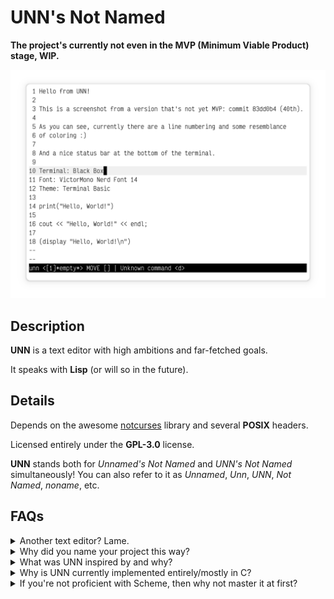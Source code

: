 # UNN's Not Named

**The project's currently not even in the MVP (Minimum Viable Product) stage, WIP.**

![UNN's screenshot](screenshot.png)

## Description

**UNN** is a text editor with high ambitions and far-fetched goals. 

It speaks with **Lisp** (or will so in the future).

## Details

Depends on the awesome [notcurses](https://github.com/dankamongmen/notcurses) library and several **POSIX** headers.

Licensed entirely under the **GPL-3.0** license.

**UNN** stands both for *Unnamed's Not Named* and *UNN's Not Named* simultaneously! You can also refer to it as *Unnamed*, *Unn*, *UNN*, *Not Named*, *noname*, etc.

## FAQs

<details>
  <summary>Another text editor? Lame.</summary>
    I know, really. For me, above all, UNN is a pet-project and a hobby.
</details>

<details>
  <summary>Why did you name your project this way?</summary>
    For you to ask, and yes, I'm serious. Well, you can also interpret the naming as the representation of UNN's infinite capabilities - there are so much of them and there is so much to possibly add, that you simply can't express it with words, you just <b>can't name it</b>.
</details>

<details>
  <summary>What was UNN inspired by and why?</summary>
    Good question! First and the most influential of them all is <b>Emacs</b>, because of it's overall complexity and the fact that it <i>speaks with Lisp</i>. I love the idea of a jack-of-all-trades editor. But I'm not really a fan of Emacs Lisp and would've been a lot more amazed by Emacs if it was fully written in Lisp. I was also inspired by <b>Vim</b> because it basically represents an entire domain-specific language for text/code editing, your editing speeds up enormously when you finally acquire at least intermediate proficiency with it! But, as silly as it sounds, I want my text editor be more than a text editing utility. Otherwise, why would it <i>speak with Lisp</i>? Infinite extensibility on top! My love for <b>CLI</b>, <b>TUI</b> and the general terminal workflow also played an important role in the decision of implementing my own <b>unnamed</b> text editor.
</details>

<details>
  <summary>Why is UNN currently implemented entirely/mostly in C?</summary>
    It's planned to be this way. What I want to do is to firstly make a bit "crappy" (because of my first-time experience) version of UNN in an environment that I'm already familiar with, to, you know, bootstrap the workflow. This first version will be the UNN's <b>MVP</b> (Minimum Viable Project). From the moment I have implemented the MVP, I'll be writing code almost exclusively in and with it. The reason I haven't begun doing everything in Scheme Lisp is because I'm not so proficient in it (newbie), and I'll gain the proficiency gradually by extending and rewriting parts of the editor in Scheme. I love <b>C</b> because of it's simplicity, "low-levelness". And it's great that the most Scheme implementations provide a C interoperability. Also, it's a language that I already know really well.
</details>

<details>
  <summary>If you're not proficient with Scheme, then why not master it at first?</summary>
    Because I'm truly eager to implement UNN!
</details>
